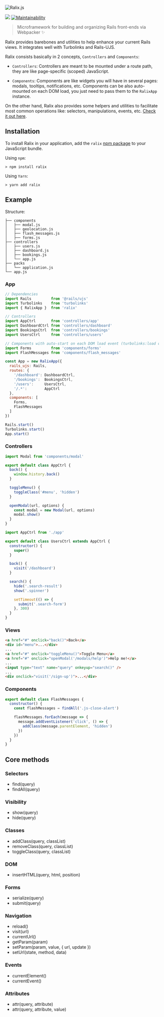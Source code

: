 ![Ralix.js](https://raw.githubusercontent.com/ralixjs/ralix/master/logos/cover.png)

[![](https://img.shields.io/npm/v/ralix.svg?style=flat-square)](https://www.npmjs.com/package/ralix)
[![Maintainability](https://api.codeclimate.com/v1/badges/8e91bd9dc7263d19291c/maintainability)](https://codeclimate.com/github/ralixjs/ralix/maintainability)

> Microframework for building and organizing Rails front-ends via Webpacker :sparkles:

Ralix provides barebones and utilities to help enhance your current Rails views. It integrates well with Turbolinks and Rails-UJS.

Ralix consists basically in 2 concepts, `Controllers` and `Components`:

- `Controllers`: Controllers are meant to be mounted under a route path, they are like page-specific (scoped) JavaScript.

- `Components`: Components are like widgets you will have in several pages: modals, tooltips, notifications, etc. Components can be also auto-mounted on each DOM load, you just need to pass them to the `RalixApp` instance.

On the other hand, Ralix also provides some helpers and utilities to facilitate most common operations like: selectors, manipulations, events, etc. [Check it out here](#core-methods).

## Installation

To install Ralix in your application, add the `ralix` [npm package](https://www.npmjs.com/package/ralix) to your JavaScript bundle.

Using `npm`:

```
> npm install ralix
```

Using `Yarn`:

```
> yarn add ralix
```

## Example

Structure:

```
├── components
│   ├── modal.js
│   ├── geolocation.js
│   ├── flash_messages.js
│   ├── forms.js
├── controllers
│   ├── users.js
│   ├── dashboard.js
│   ├── bookings.js
│   └── app.js
├── packs
│   └── application.js
└── app.js
```

### App

```js
// Dependencies
import Rails         from '@rails/ujs'
import Turbolinks    from 'turbolinks'
import { RalixApp }  from 'ralix'

// Controllers
import AppCtrl       from 'controllers/app'
import DashboardCtrl from 'controllers/dashboard'
import BookingsCtrl  from 'controllers/bookings'
import UsersCtrl     from 'controllers/users'

// Components with auto-start on each DOM load event (turbolinks:load or DOMContentLoaded)
import Forms         from 'components/forms'
import FlashMessages from 'components/flash_messages'

const App = new RalixApp({
  rails_ujs: Rails,
  routes: {
    '/dashboard': DashboardCtrl,
    '/bookings':  BookingsCtrl,
    '/users':     UsersCtrl,
    '/.*':        AppCtrl
  },
  components: [
    Forms,
    FlashMessages
  ]
})

Rails.start()
Turbolinks.start()
App.start()
```

### Controllers

```js
import Modal from 'components/modal'

export default class AppCtrl {
  back() {
    window.history.back()
  }

  toggleMenu() {
    toggleClass('#menu', 'hidden')
  }

  openModal(url, options) {
    const modal = new Modal(url, options)
    modal.show()
  }
}
```

```js
import AppCtrl from './app'

export default class UsersCtrl extends AppCtrl {
  constructor() {
    super()
  }

  back() {
    visit('/dashboard')
  }

  search() {
    hide('.search-result')
    show('.spinner')

    setTimeout(() => {
      submit('.search-form')
    }, 300)
  }
}
```

### Views

```html
<a href="#" onclick="back()">Back</a>
<div id="menu">...</div>
...
<a href="#" onclick="toggleMenu()">Toggle Menu</a>
<a href="#" onclick="openModal('/modals/help')">Help me!</a>
...
<input type="text" name="query" onkeyup="search()" />
...
<div onclick="visit('/sign-up')">...</div>
```

### Components

```js
export default class FlashMessages {
  constructor() {
    const flashMessages = findAll('.js-close-alert')

    flashMessages.forEach(message => {
      message.addEventListener('click', () => {
        addClass(message.parentElement, 'hidden')
      })
    })
  }
}
```

## Core methods

### Selectors

- find(query)
- findAll(query)

### Visibility

- show(query)
- hide(query)

### Classes

- addClass(query, classList)
- removeClass(query, classList)
- toggleClass(query, classList)

### DOM

- insertHTML(query, html, position)

### Forms

- serialize(query)
- submit(query)

### Navigation

- reload()
- visit(url)
- currentUrl()
- getParam(param)
- setParam(param, value, { url, update })
- setUrl(state, method, data)

### Events

- currentElement()
- currentEvent()

### Attributes

- attr(query, attribute)
- attr(query, attribute, value)
